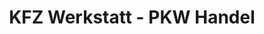 ---
title: "KFZ Werkstatt - PKW Handel"
url: /trautmannshofen/kfz-werkstatt-pkw-handel/
shop: Autowerkstatt
---